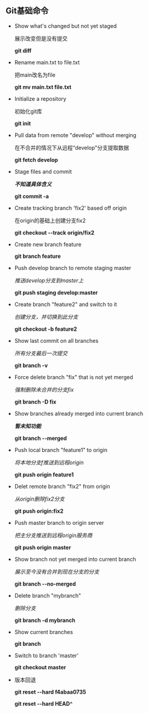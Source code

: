 ## Git基础命令

* Show what's changed but not yet staged

  展示改变但是没有提交

  **git diff**

* Rename main.txt to file.txt

  把main改名为file

  **git mv main.txt file.txt**

* Initialize a repository

  初始化git库

  **git init**

* Pull data from remote "develop" without merging

  在不合并的情况下从远程“develop"分支提取数据

  **git fetch develop**

* Stage files and commit

   ***不知道具体含义***

  **git commit -a**

* Create tracking branch 'fix2' based off origin

  在origin的基础上创建分支fix2

  **git checkout --track origin/fix2**

* Create new branch feature

  **git branch feature**

* Push develop branch to remote staging master

  *推送develop分支到master上*

  **git push staging develop:master**

* Create branch "feature2" and switch to it

  *创建分支，并切换到此分支*

  **git checkout -b feature2**

* Show last commit on all branches

  *所有分支最后一次提交*

  **git branch -v**

* Force delete branch "fix" that is not yet merged

  *强制删除未合并的分支fix*

  **git branch -D fix**

* Show branches already merged into current branch

  ***暂未知功能***

  **git branch --merged**

* Push local branch "feature1" to origin

  *将本地分支f推送到远程origin*

  **git push origin feature1**

* Delet remote branch "fix2" from origin

  *从origin删除fix2分支*

  **git push origin:fix2**

* Push master branch to origin server

  *把主分支推送到远程origin服务商*

  **git push origin master**

* Show branch not yet merged into current branch

  *展示至今没有合并到现在分支的分支*

  **git branch --no-merged**

* Delete branch "mybranch"

  *删除分支*

  **git branch -d mybranch**

* Show current branches

  **git branch**

* Switch to branch 'master'

  **git checkout master**

* 版本回退

   **git reset --hard f4abaa0735**

   **git reset --hard HEAD^**
